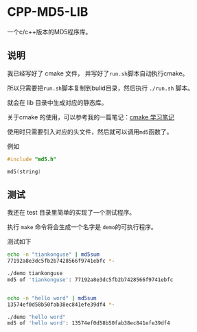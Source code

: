 # CPP-MD5-LIB

一个c/c++版本的MD5程序库。  

## 说明


我已经写好了 cmake 文件， 并写好了`run.sh`脚本自动执行cmake。    

所以只需要把`run.sh`脚本复制到bulid目录，然后执行 `./run.sh` 脚本。  

就会在 lib 目录中生成对应的静态库。  

关于cmake 的使用，可以参考我的一篇笔记：[cmake 学习笔记][cmake-study]  



使用时只需要引入对应的头文件，然后就可以调用`md5`函数了。  


例如  

```cpp
#include "md5.h"

md5(string)
```


## 测试

我还在 test 目录里简单的实现了一个测试程序。  

执行 `make` 命令将会生成一个名字是 `demo`的可执行程序。  

测试如下  


```bash
echo -n "tiankonguse" | md5sum
77192a8e3dc5fb2b7428566f9741ebfc *-

./demo tiankonguse
md5 of 'tiankonguse': 77192a8e3dc5fb2b7428566f9741ebfc


echo -n "hello word" | md5sum
13574ef0d58b50fab38ec841efe39df4 *-

./demo "hello word"
md5 of 'hello word': 13574ef0d58b50fab38ec841efe39df4
```



[cmake-study]: http://github.tiankonguse.com/blog/2014/12/14/cmake-study/